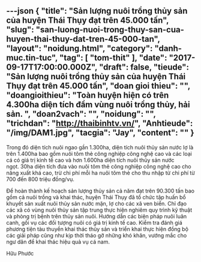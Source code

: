 ---json
{
    "title": "Sản lượng nuôi trồng thủy sản của huyện Thái Thụy đạt trên 45.000 tấn",
    "slug": "san-luong-nuoi-trong-thuy-san-cua-huyen-thai-thuy-dat-tren-45-000-tan",
    "layout": "noidung.html",
    "category": "danh-muc.tin-tuc",
    "tag": [
        "tom-thit"
    ],
    "date": "2017-09-17T17:00:00.000Z",
    "draft": false,
    "tieude": "Sản lượng nuôi trồng thủy sản của huyện Thái Thụy đạt trên 45.000 tấn",
    "doan gioi thieu": "",
    "doangioithieu": "Toàn huyện hiện có trên 4.300ha diện tích đầm vùng nuôi trồng thủy, hải sản. ",
    "doan2vach": "",
    "noidung": "",
    "trichdan": "http://thaibinhtv.vn/",
    "Anhtieude": "/img/DAM1.jpg",
    "tacgia": "Jay",
    "__content__": ""
}
---
<p><span style="font-size:14px">Trong đ&oacute; diện t&iacute;ch nu&ocirc;i ngao gần 1.300ha, diện t&iacute;ch nu&ocirc;i thủy sản nước lợ l&agrave; tr&ecirc;n 1.400ha bao gồm nu&ocirc;i t&ocirc;m thẻ c&ocirc;ng nghiệp c&ocirc;ng nghệ cao v&agrave; c&aacute;c loại c&aacute; c&oacute; gi&aacute; trị kinh tế cao v&agrave; hơn 1.600ha diện t&iacute;ch nu&ocirc;i thủy sản nước ngọt.&nbsp;30ha diện t&iacute;ch đưa v&agrave;o nu&ocirc;i t&ocirc;m thẻ c&ocirc;ng nghiệp c&ocirc;ng nghệ cao cho năng xuất kh&aacute; cao, trừ chi ph&iacute; mỗi ha nu&ocirc;i t&ocirc;m thẻ cho thu nhập từ chi ph&iacute; từ 700 đến 800 triệu đồng/vụ.</span></p>

<p><span style="font-size:14px">Để ho&agrave;n th&agrave;nh kế hoạch sản lượng thủy sản cả năm đạt tr&ecirc;n 90.300 tấn bao gồm cả nu&ocirc;i trồng v&agrave; khai th&aacute;c, huyện Th&aacute;i Thụy đ&atilde; tổ chức tập huấn bổ khuyết sản xuất nu&ocirc;i thủy sản nước mặn, lợ cho c&aacute;c x&atilde; ven biển. Chỉ đạo c&aacute;c x&atilde; c&oacute; v&ugrave;ng nu&ocirc;i thủy sản tập trung thực hiện nghi&ecirc;m quy tr&igrave;nh kỹ thuật v&agrave; ph&ograve;ng trị bệnh tr&ecirc;n thủy sản nu&ocirc;i. Hướng dẫn c&aacute;c biện ph&aacute;p nu&ocirc;i lu&acirc;n canh, gối vụ c&aacute;c đối tượng nu&ocirc;i c&oacute; gi&aacute; trị kinh tế cao. Kiểm tra đ&aacute;nh gi&aacute; phương tiện t&agrave;u thuyền khai th&aacute;c thủy sản v&agrave; triển khai thực hiện đồng bộ c&aacute;c giải ph&aacute;p cũng như kịp thời th&aacute;o gỡ những kh&oacute; khăn, vướng mắc cho ngư d&acirc;n để khai th&aacute;c hiệu quả vụ c&aacute; nam.<strong>&nbsp; &nbsp; &nbsp; &nbsp; &nbsp; &nbsp; &nbsp; &nbsp; &nbsp; &nbsp; &nbsp; &nbsp; &nbsp; &nbsp; &nbsp; &nbsp; &nbsp; &nbsp; &nbsp; &nbsp; &nbsp; &nbsp; &nbsp; &nbsp; &nbsp; &nbsp; &nbsp; &nbsp; &nbsp; &nbsp; &nbsp; &nbsp; &nbsp; &nbsp;</strong></span></p>

<p><span style="font-size:14px">Hữu Phước</span></p>
